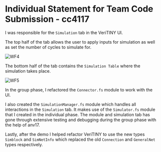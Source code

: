 # Individual Statement for Team Code Submission - cc4117

I was responsible for the `Simulation` tab in the VeriTINY UI.

The top half of the tab allows the user to apply inputs for simulation as well as set the number of cycles to simulate for. 

![WF4](https://github.com/ImperialCollegeLondon/hlp2020-verilog2/blob/team-README/team/readme-screenshots/workflow-4.png)

The bottom half of the tab contains the `Simulation Table` where the simulation takes place.


![WF5](https://github.com/ImperialCollegeLondon/hlp2020-verilog2/blob/team-README/team/readme-screenshots/workflow-5.png)

In the group phase, I refactored the `Connector.fs` module to work with the UI. 

I also created the `SimulationManager.fs` module which handles all interactions in the `Simulation` tab. It makes use of the `Simulator.fs` module that I created in the individual phase. The module and simulation tab has gone through extensive testing and debugging during the group phase with the help of anv17.

Lastly, after the demo I helped refactor VeriTINY to use the new types `Simblock` and `SimNetInfo` which replaced the old `Connection` and `GeneralNet` types respectively.  

